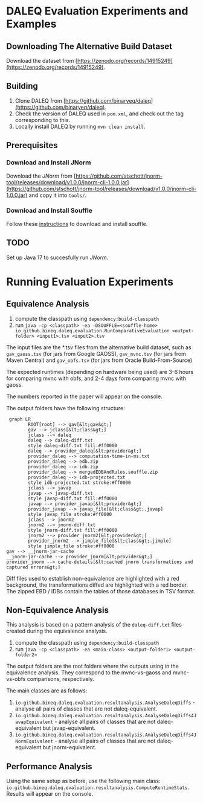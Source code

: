 # DALEQ Evaluation Experiments and Examples

## Downloading The Alternative Build Dataset

Download the dataset from [https://zenodo.org/records/14915249](https://zenodo.org/records/14915249). 

## Building 

1. Clone DALEQ from [https://github.com/binaryeq/daleq](https://github.com/binaryeq/daleq).
2. Check the version of DALEQ used in `pom.xml`, and check out the tag corresponding to this. 
3. Locally install DALEQ by running `mvn clean install`.

## Prerequisites

### Download and Install JNorm

Download the *JNorm* from [https://github.com/stschott/jnorm-tool/releases/download/v1.0.0/jnorm-cli-1.0.0.jar](https://github.com/stschott/jnorm-tool/releases/download/v1.0.0/jnorm-cli-1.0.0.jar) and copy it into `tools/`.

### Download and Install Souffle

Follow these [instructions](https://souffle-lang.github.io/install) to download and install souffle.

## TODO

Set up Java 17 to succesfully run *JNorm*.

# Running Evaluation Experiments

## Equivalence Analysis

1. compute the classpath using `dependency:build-classpath`
2. run `java -cp <classpath> -ea -DSOUFFLE=<souffle-home> io.github.bineq.daleq.evaluation.RunComparativeEvaluation <output-folder> <input1>.tsv <input2>.tsv`

The input files are the *.tsv files from the alternative build dataset,
such as `gav_gaoss.tsv` (for jars from Google GAOSS), `gav_mvnc.tsv` (for jars from Maven Central) and
`gav_obfs.tsv` (for jars from Oracle Build-From-Source)

The expected runtimes (depending on hardware being used) are 3-6 hours for comparing mvnc with obfs, and 2-4 days form comparing mvnc with gaoss. 

The numbers reported in the paper will appear on the console.

The output folders have the following structure:

```mermaid
 graph LR
        ROOT[root] --> gav[&lt;gav&gt;]
        gav --> jclass[&lt;class&gt;]
        jclass --> daleq
        daleq --> daleq-diff.txt
        style daleq-diff.txt fill:#ff0000
        daleq --> provider_daleq[&lt;provider&gt;]
        provider_daleq --> computation-time-in-ms.txt
        provider_daleq --> edb.zip
        provider_daleq --> idb.zip
        provider_daleq --> mergedEDBAndRules.souffle.zip
        provider_daleq --> idb-projected.txt
        style idb-projected.txt stroke:#ff0000
        jclass --> javap
        javap --> javap-diff.txt
        style javap-diff.txt fill:#ff0000
        javap --> provider_javap[&lt;provider&gt;]
        provider_javap --> javap_file[&lt;class&gt;.javap]
        style javap_file stroke:#ff0000
        jclass --> jnorm2
        jnorm2 --> jnorm-diff.txt
        style jnorm-diff.txt fill:#ff0000
        jnorm2 --> provider_jnorm2[&lt;provider&gt;]
        provider_jnorm2 --> jimple_file[&lt;class&gt;.jimple]
        style jimple_file stroke:#ff0000
gav --> __jnorm-jar-cache
__jnorm-jar-cache --> provider_jnorm[&lt;provider&gt;]
provider_jnorm --> cache-details[&lt;cached jnorm transformations and captured errors&gt;]
```

Diff files used to establish non-equivalence are highlighted with a red background, the 
transformations diffed are highlighted with a red border. 
The zipped EBD / IDBs contain the tables of those databases in TSV format.

## Non-Equivalence Analysis

This analysis is based on a pattern analysis of the `daleq-diff.txt` files created 
during the equivalence analysis.

1. compute the classpath using `dependency:build-classpath`
2. run `java -cp <classpath> -ea <main-class> <output-folder1> <output-folder2>`

The output folders are the root folders where the outputs using in the equivalence analysis. 
They correspond to the mvnc-vs-gaoss and mvnc-vs-obfs comparisons, respectively.

The main classes are as follows:

1. `io.github.bineq.daleq.evaluation.resultanalysis.AnalyseDaleqDiffs` - analyse all pairs of classes that are not daleq-equivalent.
2. `io.github.bineq.daleq.evaluation.resultanalysis.AnalyseDaleqDiffs4JavapEquivalent` - analyse all pairs of classes that are not daleq-equivalent but javap-equivalent. 
3. `io.github.bineq.daleq.evaluation.resultanalysis.AnalyseDaleqDiffs4JNormEquivalent` - analyse all pairs of classes that are not daleq-equivalent but jnorm-equivalent.

## Performance Analysis

Using the same setup as before, use the following main class: 
`io.github.bineq.daleq.evaluation.resultanalysis.ComputeRuntimeStats`.
Results will appear on the console.







